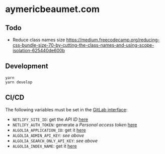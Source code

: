 # aymericbeaumet.com

## Todo

- Reduce class names size https://medium.freecodecamp.org/reducing-css-bundle-size-70-by-cutting-the-class-names-and-using-scope-isolation-625440de600b

## Development

```
yarn
yarn develop
```

## CI/CD

The following variables must be set in the [GitLab interface](https://gitlab.com/aymericbeaumet/aymericbeaumet.com/settings/ci_cd):

- `NETLIFY_SITE_ID`: get the _API ID_ [here](https://app.netlify.com/sites/aymericbeaumet/settings/general)
- `NETLIFY_AUTH_TOKEN`: generate a _Personal access token_ [here](https://app.netlify.com/account/applications)
- `ALGOLIA_APPLICATION_ID`: get it [here](https://www.algolia.com/apps/O8NJP2H5DA/api-keys/all)
- `ALGOLIA_ADMIN_API_KEY`: _see above_
- `ALGOLIA_SEARCH_ONLY_API_KEY`: _see above_
- `ALGOLIA_INDEX_NAME`: get it [here](https://www.algolia.com/apps/O8NJP2H5DA/explorer/browse)
